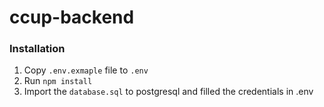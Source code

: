 # ccup-backend

### Installation
1. Copy `.env.exmaple` file to `.env`
2. Run `npm install`
3. Import the `database.sql` to postgresql and filled the credentials in .env